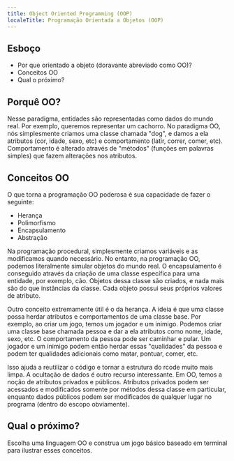 ```yaml
---
title: Object Oriented Programming (OOP)
localeTitle: Programação Orientada a Objetos (OOP)
---
```

## Esboço

*   Por que orientado a objeto (doravante abreviado como OO)?
*   Conceitos OO
*   Qual o próximo?

## Porquê OO?

Nesse paradigma, entidades são representadas como dados do mundo real. Por exemplo, queremos representar um cachorro. No paradigma OO, nós simplesmente criamos uma classe chamada "dog", e damos a ela atributos (cor, idade, sexo, etc) e comportamento (latir, correr, comer, etc). Comportamento é alterado através de "métodos" (funções em palavras simples) que fazem alterações nos atributos.

## Conceitos OO

O que torna a programação OO poderosa é sua capacidade de fazer o seguinte:

*   Herança
*   Polimorfismo
*   Encapsulamento
*   Abstração

Na programação procedural, simplesmente criamos variáveis ​​e as modificamos quando necessário. No entanto, na programação OO, podemos literalmente simular objetos do mundo real. O encapsulamento é conseguido através da criação de uma classe específica para uma entidade, por exemplo, cão. Objetos dessa classe são criados, e nada mais são do que instâncias da classe. Cada objeto possui seus próprios valores de atributo.

Outro conceito extremamente útil é o da herança. A ideia é que uma classe possa herdar atributos e comportamentos de uma classe base. Por exemplo, ao criar um jogo, temos um jogador e um inimigo. Podemos criar uma classe base chamada pessoa e dar a ela atributos como nome, idade, sexo, etc. O comportamento da pessoa pode ser caminhar e pular. Um jogador e um inimigo podem então herdar essas "qualidades" da pessoa e podem ter qualidades adicionais como matar, pontuar, comer, etc.

Isso ajuda a reutilizar o código e tornar a estrutura do rcode muito mais limpa. A ocultação de dados é outro recurso interessante. Em OO, temos a noção de atributos privados e públicos. Atributos privados podem ser acessados ​​e modificados somente por métodos dessa classe em particular, enquanto dados públicos podem ser modificados de qualquer lugar no programa (dentro do escopo obviamente).

## Qual o próximo?

Escolha uma linguagem OO e construa um jogo básico baseado em terminal para ilustrar esses conceitos.
